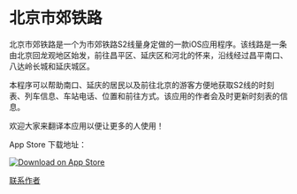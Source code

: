 # 北京市郊铁路

北京市郊铁路是一个为市郊铁路S2线量身定做的一款iOS应用程序。该线路是一条由北京回龙观地区始发，前往昌平区、延庆区和河北的怀来，沿线经过昌平南口、八达岭长城和延庆城区。

本程序可以帮助南口、延庆的居民以及前往北京的游客方便地获取S2线的时刻表、列车信息、车站电话、位置和前往方式。该应用的作者会及时更新时刻表的信息。

欢迎大家来翻译本应用以便让更多的人使用！

App Store 下载地址：

[![Download on App Store](https://developer.apple.com/app-store/marketing/guidelines/images/badge-download-on-the-app-store.svg)](https://itunes.apple.com/cn/app/北京市郊铁路/id1438805050?l=zh&ls=1&mt=8)

[联系作者](mailto:weirandu@gmail.com)
